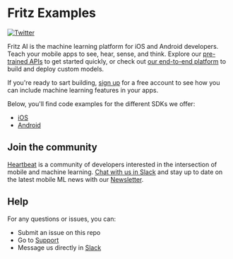 # Fritz Examples

[![Twitter](https://img.shields.io/badge/twitter-@fritzlabs-blue.svg?style=flat)](http://twitter.com/fritzlabs)

Fritz AI is the machine learning platform for iOS and Android developers. Teach your mobile apps to see, hear, sense, and think. Explore our [pre-trained APIs](https://www.fritz.ai/product/pretrained.html?utm_source=github&utm_campaign=fritz-examples) to get started quickly, or check out [our end-to-end platform](https://www.fritz.ai/product/platform.html?utm_source=github&utm_campaign=fritz-examples) to build and deploy custom models.

If you're ready to sart building, [sign up](https://app.fritz.ai/register?utm_source=github&utm_campaign=fritz-examples) for a free account to see how you can include machine learning features in your apps.

Below, you'll find code examples for the different SDKs we offer:

- [iOS](iOS)
- [Android](Android)

## Join the community

[Heartbeat](https://heartbeat.fritz.ai/?utm_source=github&utm_campaign=fritz-examples) is a community of developers interested in the intersection of mobile and machine learning. [Chat with us in Slack](https://www.fritz.ai/slack?utm_source=github&utm_campaign=fritz-examples) and stay up to date on the latest mobile ML news with our [Newsletter](https://fritz.ai/newsletter?utm_source=github&utm_campaign=fritz-examples).

## Help

For any questions or issues, you can:

- Submit an issue on this repo
- Go to [Support](https://support.fritz.ai/?utm_source=github&utm_campaign=fritz-examples)
- Message us directly in [Slack](https://www.fritz.ai/slack?utm_source=github&utm_campaign=fritz-examples)

